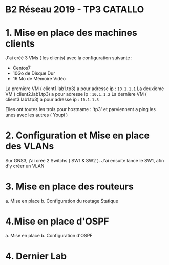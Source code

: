 # B2 Réseau 2019 - TP3 CATALLO 

# 1. Mise en place des machines clients 

J'ai créé 3 VMs ( les clients) avec la configuration suivante : 

* Centos7 
* 10Go de Disque Dur
* 16 Mo de Mémoire Vidéo 

La première VM ( client1.lab1.tp3) a pour adresse ip : `10.1.1.1`
La deuxième VM ( client2.lab1.tp3) a pour adresse ip : `10.1.1.2`
La dernière VM ( client3.lab1.tp3) a pour adresse ip : `10.1.1.3`

Elles ont toutes les trois pour hostname : 'tp3' et parviennent a ping les unes avec les autres ( Youpi ) 

# 2. Configuration et Mise en  place des VLANs 

Sur GNS3, j'ai crée 2 Switchs ( SW1 & SW2 ). J'ai ensuite lancé le SW1, afin d'y créer un VLAN


# 3. Mise en place des routeurs 

a. Mise en place
b. Configuration du routage Statique



# 4.Mise en place d'OSPF
a. Mise en place 
b. Configuration d'OSPF

# 4. Dernier Lab







